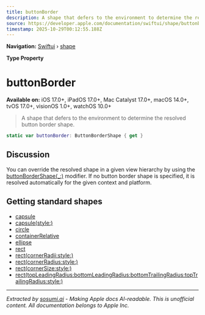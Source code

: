 ```yaml
---
title: buttonBorder
description: A shape that defers to the environment to determine the resolved button border shape.
source: https://developer.apple.com/documentation/swiftui/shape/buttonborder
timestamp: 2025-10-29T00:12:55.188Z
---
```


**Navigation:** [Swiftui](/documentation/swiftui) › [shape](/documentation/swiftui/shape)

**Type Property**

# buttonBorder

**Available on:** iOS 17.0+, iPadOS 17.0+, Mac Catalyst 17.0+, macOS 14.0+, tvOS 17.0+, visionOS 1.0+, watchOS 10.0+

> A shape that defers to the environment to determine the resolved button border shape.

```swift
static var buttonBorder: ButtonBorderShape { get }
```

## Discussion

You can override the resolved shape in a given view hierarchy by using the [buttonBorderShape(_:)](/documentation/swiftui/view/buttonbordershape(_:)) modifier. If no button border shape is specified, it is resolved automatically for the given context and platform.

## Getting standard shapes

- [capsule](/documentation/swiftui/shape/capsule)
- [capsule(style:)](/documentation/swiftui/shape/capsule(style:))
- [circle](/documentation/swiftui/shape/circle)
- [containerRelative](/documentation/swiftui/shape/containerrelative)
- [ellipse](/documentation/swiftui/shape/ellipse)
- [rect](/documentation/swiftui/shape/rect)
- [rect(cornerRadii:style:)](/documentation/swiftui/shape/rect(cornerradii:style:))
- [rect(cornerRadius:style:)](/documentation/swiftui/shape/rect(cornerradius:style:))
- [rect(cornerSize:style:)](/documentation/swiftui/shape/rect(cornersize:style:))
- [rect(topLeadingRadius:bottomLeadingRadius:bottomTrailingRadius:topTrailingRadius:style:)](/documentation/swiftui/shape/rect(topleadingradius:bottomleadingradius:bottomtrailingradius:toptrailingradius:style:))

---

*Extracted by [sosumi.ai](https://sosumi.ai) - Making Apple docs AI-readable.*
*This is unofficial content. All documentation belongs to Apple Inc.*
